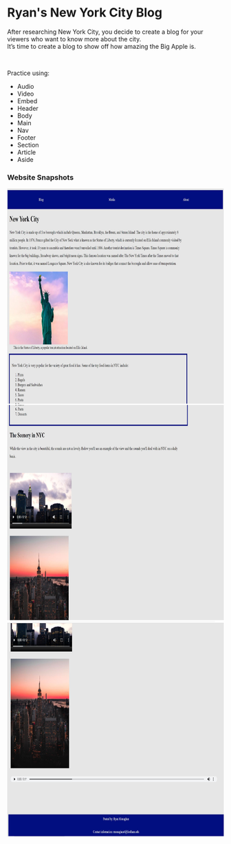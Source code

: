 <h1>Ryan's New York City Blog</h1>
<p>After researching New York City, you decide to create a blog for your viewers who want to know more about the city. <br>
It’s time to create a blog to show off how amazing the Big Apple is.</p><br>


<p>Practice using:
  <ul>
    <li>Audio</li>
    <li>Video</li>
    <li>Embed</li>
    <li>Header</li>
    <li>Body</li>
    <li>Main</li>
    <li>Nav</li>
    <li>Footer</li>
    <li>Section</li>
    <li>Article</li>
    <li>Aside</li>
  </ul>
 </p>
  <h3>Website Snapshots</h3>
    
  <img src="pic1.JPG" alt="" height="500" width="700">
  <img src="pic2.JPG" alt="" height="500" width="700">
  <img src="pic3.JPG" alt="" height="500" width="700">
